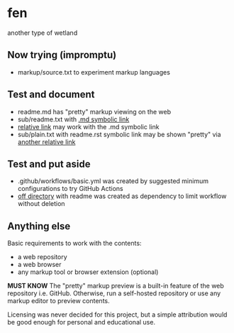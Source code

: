 # fen
another type of wetland

## Now trying (impromptu)

- markup/source.txt to experiment markup languages

## Test and document

- readme.md has "pretty" markup viewing on the web
- sub/readme.txt with [.md symbolic link](sub/readme.md)
- [relative link](sub) may work with the .md symbolic link
- sub/plain.txt with readme.rst symbolic link may be shown
  "pretty" via [another relative link](sub/try/)

## Test and put aside

- .github/workflows/basic.yml was created by suggested
  minimum configurations to try GitHub Actions
- [off directory](off) with readme was created as
  dependency to limit workflow without deletion

## Anything else

Basic requirements to work with the contents:

- a web repository
- a web browser
- any markup tool or browser extension (optional)

**MUST KNOW**
The "pretty" markup preview is a built-in feature of the
web repository i.e. GitHub. Otherwise, run a self-hosted
repository or use any markup editor to preview contents.

Licensing was never decided for this project, but a
simple attribution would be good enough for personal
and educational use.
